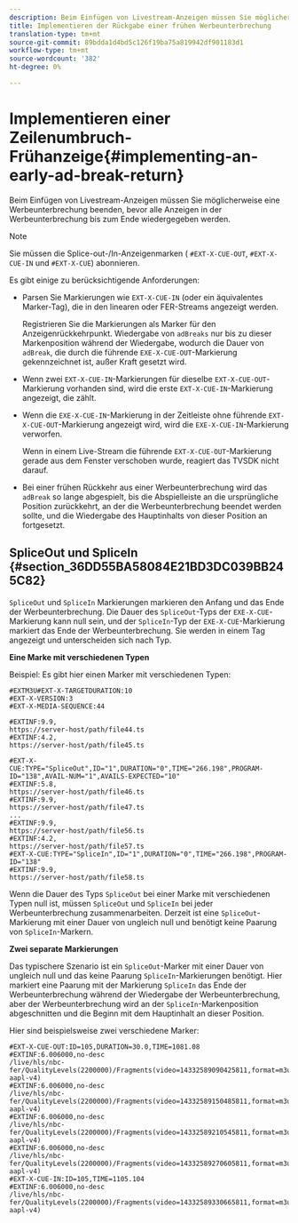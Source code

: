 ```yaml
---
description: Beim Einfügen von Livestream-Anzeigen müssen Sie möglicherweise eine Werbeunterbrechung beenden, bevor alle Anzeigen in der Werbeunterbrechung bis zum Ende wiedergegeben werden.
title: Implementieren der Rückgabe einer frühen Werbeunterbrechung
translation-type: tm+mt
source-git-commit: 89bdda1d4bd5c126f19ba75a819942df901183d1
workflow-type: tm+mt
source-wordcount: '382'
ht-degree: 0%

---
```



# Implementieren einer Zeilenumbruch-Frühanzeige{#implementing-an-early-ad-break-return}

Beim Einfügen von Livestream-Anzeigen müssen Sie möglicherweise eine Werbeunterbrechung beenden, bevor alle Anzeigen in der Werbeunterbrechung bis zum Ende wiedergegeben werden.

>[!NOTE]
>
>Sie müssen die Splice-out-/In-Anzeigenmarken ( `#EXT-X-CUE-OUT`, `#EXT-X-CUE-IN` und `#EXT-X-CUE`) abonnieren.

Es gibt einige zu berücksichtigende Anforderungen:

* Parsen Sie Markierungen wie `EXT-X-CUE-IN` (oder ein äquivalentes Marker-Tag), die in den linearen oder FER-Streams angezeigt werden.

   Registrieren Sie die Markierungen als Marker für den Anzeigenrückkehrpunkt. Wiedergabe von `adBreaks` nur bis zu dieser Markenposition während der Wiedergabe, wodurch die Dauer von `adBreak`, die durch die führende `EXE-X-CUE-OUT`-Markierung gekennzeichnet ist, außer Kraft gesetzt wird.

* Wenn zwei `EXT-X-CUE-IN`-Markierungen für dieselbe `EXT-X-CUE-OUT`-Markierung vorhanden sind, wird die erste `EXT-X-CUE-IN`-Markierung angezeigt, die zählt.

* Wenn die `EXE-X-CUE-IN`-Markierung in der Zeitleiste ohne führende `EXT-X-CUE-OUT`-Markierung angezeigt wird, wird die `EXE-X-CUE-IN`-Markierung verworfen.

   Wenn in einem Live-Stream die führende `EXT-X-CUE-OUT`-Markierung gerade aus dem Fenster verschoben wurde, reagiert das TVSDK nicht darauf.

* Bei einer frühen Rückkehr aus einer Werbeunterbrechung wird das `adBreak` so lange abgespielt, bis die Abspielleiste an die ursprüngliche Position zurückkehrt, an der die Werbeunterbrechung beendet werden sollte, und die Wiedergabe des Hauptinhalts von dieser Position an fortgesetzt.

## SpliceOut und SpliceIn {#section_36DD55BA58084E21BD3DC039BB245C82}

`SpliceOut` und  `SpliceIn` Markierungen markieren den Anfang und das Ende der Werbeunterbrechung. Die Dauer des `SpliceOut`-Typs der `EXE-X-CUE`-Markierung kann null sein, und der `SpliceIn`-Typ der `EXE-X-CUE`-Markierung markiert das Ende der Werbeunterbrechung. Sie werden in einem Tag angezeigt und unterscheiden sich nach Typ.

**Eine Marke mit verschiedenen Typen**

Beispiel: Es gibt hier einen Marker mit verschiedenen Typen:

```
#EXTM3U#EXT-X-TARGETDURATION:10
#EXT-X-VERSION:3
#EXT-X-MEDIA-SEQUENCE:44
  
#EXTINF:9.9,
https://server-host/path/file44.ts
#EXTINF:4.2,
https://server-host/path/file45.ts
  
#EXT-X-CUE:TYPE="SpliceOut",ID="1",DURATION="0",TIME="266.198",PROGRAM-ID="138",AVAIL-NUM="1",AVAILS-EXPECTED="10"
#EXTINF:5.8,
https://server-host/path/file46.ts
#EXTINF:9.9,
https://server-host/path/file47.ts
...
#EXTINF:9.9,
https://server-host/path/file56.ts
#EXTINF:4.2,
https://server-host/path/file57.ts
#EXT-X-CUE:TYPE="SpliceIn",ID="1",DURATION="0",TIME="266.198",PROGRAM-ID="138"
#EXTINF:9.9,
https://server-host/path/file58.ts
```

Wenn die Dauer des Typs `SpliceOut` bei einer Marke mit verschiedenen Typen null ist, müssen `SpliceOut` und `SpliceIn` bei jeder Werbeunterbrechung zusammenarbeiten. Derzeit ist eine `SpliceOut`-Markierung mit einer Dauer von ungleich null und benötigt keine Paarung von `SpliceIn`-Markern.

**Zwei separate Markierungen**

Das typischere Szenario ist ein `SpliceOut`-Marker mit einer Dauer von ungleich null und das keine Paarung `SpliceIn`-Markierungen benötigt. Hier markiert eine Paarung mit der Markierung `SpliceIn` das Ende der Werbeunterbrechung während der Wiedergabe der Werbeunterbrechung, aber der Werbeunterbrechung wird an der `SpliceIn`-Markenposition abgeschnitten und die Beginn mit dem Hauptinhalt an dieser Position.

Hier sind beispielsweise zwei verschiedene Marker:

```
#EXT-X-CUE-OUT:ID=105,DURATION=30.0,TIME=1081.08
#EXTINF:6.006000,no-desc
/live/hls/nbc-fer/QualityLevels(2200000)/Fragments(video=14332589090425811,format=m3u8-aapl-v4)
#EXTINF:6.006000,no-desc
/live/hls/nbc-fer/QualityLevels(2200000)/Fragments(video=14332589150485811,format=m3u8-aapl-v4)
#EXTINF:6.006000,no-desc
/live/hls/nbc-fer/QualityLevels(2200000)/Fragments(video=14332589210545811,format=m3u8-aapl-v4)
#EXTINF:6.006000,no-desc
/live/hls/nbc-fer/QualityLevels(2200000)/Fragments(video=14332589270605811,format=m3u8-aapl-v4)
#EXT-X-CUE-IN:ID=105,TIME=1105.104
#EXTINF:6.006000,no-desc
/live/hls/nbc-fer/QualityLevels(2200000)/Fragments(video=14332589330665811,format=m3u8-aapl-v4)
```

